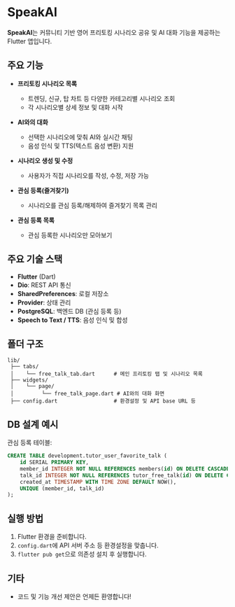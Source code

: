 # SpeakAI

**SpeakAI**는 커뮤니티 기반 영어 프리토킹 시나리오 공유 및 AI 대화 기능을 제공하는 Flutter 앱입니다.

## 주요 기능

- **프리토킹 시나리오 목록**  
  - 트렌딩, 신규, 탑 차트 등 다양한 카테고리별 시나리오 조회
  - 각 시나리오별 상세 정보 및 대화 시작

- **AI와의 대화**  
  - 선택한 시나리오에 맞춰 AI와 실시간 채팅
  - 음성 인식 및 TTS(텍스트 음성 변환) 지원

- **시나리오 생성 및 수정**  
  - 사용자가 직접 시나리오를 작성, 수정, 저장 가능

- **관심 등록(즐겨찾기)**  
  - 시나리오를 관심 등록/해제하여 즐겨찾기 목록 관리

- **관심 등록 목록**  
  - 관심 등록한 시나리오만 모아보기

## 주요 기술 스택

- **Flutter** (Dart)
- **Dio**: REST API 통신
- **SharedPreferences**: 로컬 저장소
- **Provider**: 상태 관리
- **PostgreSQL**: 백엔드 DB (관심 등록 등)
- **Speech to Text / TTS**: 음성 인식 및 합성

## 폴더 구조

```
lib/
 ├── tabs/
 │    └── free_talk_tab.dart      # 메인 프리토킹 탭 및 시나리오 목록
 ├── widgets/
 │    └── page/
 │         └── free_talk_page.dart # AI와의 대화 화면
 ├── config.dart                  # 환경설정 및 API base URL 등
```

## DB 설계 예시

관심 등록 테이블:
```sql
CREATE TABLE development.tutor_user_favorite_talk (
    id SERIAL PRIMARY KEY,
    member_id INTEGER NOT NULL REFERENCES members(id) ON DELETE CASCADE,
    talk_id INTEGER NOT NULL REFERENCES tutor_free_talk(id) ON DELETE CASCADE,
    created_at TIMESTAMP WITH TIME ZONE DEFAULT NOW(),
    UNIQUE (member_id, talk_id)
);
```

## 실행 방법

1. Flutter 환경을 준비합니다.
2. `config.dart`에 API 서버 주소 등 환경설정을 맞춥니다.
3. `flutter pub get`으로 의존성 설치 후 실행합니다.

## 기타

- 코드 및 기능 개선 제안은 언제든 환영합니다!